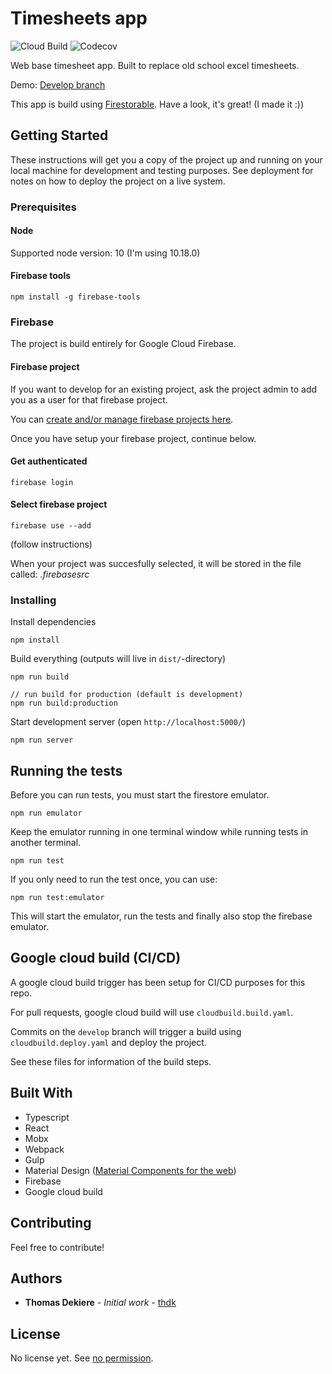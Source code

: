 # Timesheets app

![Cloud Build](https://storage.googleapis.com/timesheets-ffc4b-badges/builds/timesheets/branches/develop.svg?branch=develop)
![Codecov](https://codecov.io/gh/thdk/timesheets/branch/develop/graph/badge.svg)

Web base timesheet app. Built to replace old school excel timesheets.

Demo: [Develop branch](https://timesheets-ffc4b.firebaseapp.com)

This app is build using [Firestorable](https://github.com/thdk/firestorable). Have a look, it's great! (I made it :))

## Getting Started

These instructions will get you a copy of the project up and running on your local machine for development and testing purposes. See deployment for notes on how to deploy the project on a live system.

### Prerequisites

#### Node

Supported node version: 10 (I'm using 10.18.0)

#### Firebase tools

```
npm install -g firebase-tools
```

### Firebase

The project is build entirely for Google Cloud Firebase.

#### Firebase project

If you want to develop for an existing project, ask the project admin to add you as a user for that firebase project.

You can [create and/or manage firebase projects here](https://console.firebase.google.com).

Once you have setup your firebase project, continue below.

#### Get authenticated

`firebase login`

#### Select firebase project
`firebase use --add`

(follow instructions)

When your project was succesfully selected, it will be stored in the file called: *.firebasesrc*

### Installing

Install dependencies

    npm install

Build everything (outputs will live in `dist/`-directory)

    npm run build

    // run build for production (default is development)
    npm run build:production

Start development server (open `http://localhost:5000/`)

    npm run server

## Running the tests

Before you can run tests, you must start the firestore emulator.

```shell
npm run emulator
```
Keep the emulator running in one terminal window while running tests in another terminal.

```shell
npm run test
```

If you only need to run the test once, you can use:

```shell
npm run test:emulator
```
This will start the emulator, run the tests and finally also stop the firebase emulator.

## Google cloud build (CI/CD)

A google cloud build trigger has been setup for CI/CD purposes for this repo.

For pull requests, google cloud build will use `cloudbuild.build.yaml`.

Commits on the `develop` branch will trigger a build using `cloudbuild.deploy.yaml` and deploy the project.

See these files for information of the build steps.

## Built With

* Typescript
* React
* Mobx
* Webpack
* Gulp
* Material Design ([Material Components for the web](https://github.com/material-components/material-components-web))
* Firebase
* Google cloud build

## Contributing

Feel free to contribute!

## Authors

* **Thomas Dekiere** - *Initial work* - [thdk](https://github.com/thdk)

## License

No license yet. See [no permission](https://choosealicense.com/no-permission/).